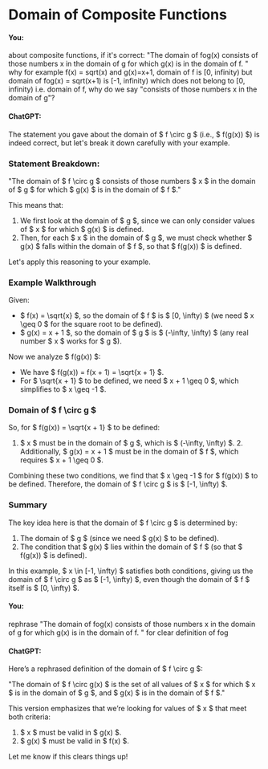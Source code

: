 # Domain of Composite Functions

#### You:
about composite functions, if it's correct:
"The domain of fog(x) consists of those numbers x in the domain of g for which g(x) is in the domain of f. "
why for example f(x) = sqrt(x) and g(x)=x+1, domain of f is [0, infinity) but domain of fog(x) = sqrt(x+1) is [-1, infinity) which does not belong to [0, infinity) i.e. domain of f, why do we say "consists of those numbers x in the domain of g"?

#### ChatGPT:
The statement you gave about the domain of $ f \circ g $ (i.e., $ f(g(x)) $) is indeed correct, but let's break it down carefully with your example.

### Statement Breakdown:

"The domain of $ f \circ g $ consists of those numbers $ x $ in the domain of $ g $ for which $ g(x) $ is in the domain of $ f $."

This means that:

1. We first look at the domain of $ g $, since we can only consider values of $ x $ for which $ g(x) $ is defined.
2. Then, for each $ x $ in the domain of $ g $, we must check whether $ g(x) $ falls within the domain of $ f $, so that $ f(g(x)) $ is defined.

Let's apply this reasoning to your example.

### Example Walkthrough

Given:
- $ f(x) = \sqrt{x} $, so the domain of $ f $ is $ [0, \infty) $ (we need $ x \geq 0 $ for the square root to be defined).
- $ g(x) = x + 1 $, so the domain of $ g $ is $ (-\infty, \infty) $ (any real number $ x $ works for $ g $).

Now we analyze $ f(g(x)) $:

- We have $ f(g(x)) = f(x + 1) = \sqrt{x + 1} $.
- For $ \sqrt{x + 1} $ to be defined, we need $ x + 1 \geq 0 $, which simplifies to $ x \geq -1 $.

### Domain of $ f \circ g $
So, for $ f(g(x)) = \sqrt{x + 1} $ to be defined:

1. $ x $ must be in the domain of $ g $, which is $ (-\infty, \infty) $.
2\. Additionally, $ g(x) = x + 1 $ must be in the domain of $ f $, which requires $ x + 1 \geq 0 $.

Combining these two conditions, we find that $ x \geq -1 $ for $ f(g(x)) $ to be defined. Therefore, the domain of $ f \circ g $ is $ \[-1, \infty) $.

### Summary

The key idea here is that the domain of $ f \circ g $ is determined by:

1. The domain of $ g $ (since we need $ g(x) $ to be defined).
2. The condition that $ g(x) $ lies within the domain of $ f $ (so that $ f(g(x)) $ is defined).

In this example, $ x \in [-1, \infty) $ satisfies both conditions, giving us the domain of $ f \circ g $ as $ [-1, \infty) $, even though the domain of $ f $ itself is $ \[0, \infty) $.


#### You:
rephrase "The domain of fog(x) consists of those numbers x in the domain of g for which g(x) is in the domain of f. " for clear definition of fog

#### ChatGPT:
Here’s a rephrased definition of the domain of $ f \circ g $:

"The domain of $ f \circ g(x) $ is the set of all values of $ x $ for which $ x $ is in the domain of $ g $, and $ g(x) $ is in the domain of $ f $."

This version emphasizes that we’re looking for values of $ x $ that meet both criteria:
1. $ x $ must be valid in $ g(x) $.
2. $ g(x) $ must be valid in $ f(x) $.

Let me know if this clears things up!
